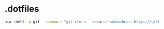 # .dotfiles

```bash
nix-shell -p git --command "git clone --recurse-submodules https://github.com/aedans/.dotfiles.git"
```
